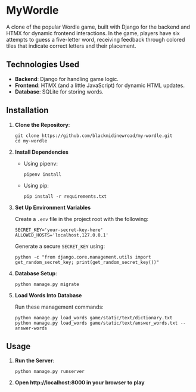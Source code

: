 # MyWordle
A clone of the popular Wordle game, built with Django for the backend and HTMX for dynamic frontend interactions. In the game, players have six attempts to guess a five-letter word, receiving feedback through colored tiles that indicate correct letters and their placement.


## Technologies Used
- **Backend**: Django for handling game logic.
- **Frontend**: HTMX (and a little JavaScript) for dynamic HTML updates.
- **Database**: SQLite for storing words.


## Installation
1. **Clone the Repository**:
   ```shell
   git clone https://github.com/blackmidinewroad/my-wordle.git
   cd my-wordle
   ```

2. **Install Dependencies**
   - Using pipenv:

      ```shell
      pipenv install
      ```
   - Using pip:
   
      ```shell
      pip install -r requirements.txt
      ```

3. **Set Up Environment Variables**

   Create a `.env` file in the project root with the following:
   ```env
   SECRET_KEY='your-secret-key-here'
   ALLOWED_HOSTS='localhost,127.0.0.1'
   ```
   Generate a secure `SECRET_KEY` using:
   ```shell
   python -c "from django.core.management.utils import get_random_secret_key; print(get_random_secret_key())"
   ```

4. **Database Setup**:
   ```shell
   python manage.py migrate
   ```

5. **Load Words Into Database**

   Run these management commands:
   ```shell
   python manage.py load_words game/static/text/dictionary.txt
   python manage.py load_words game/static/text/answer_words.txt --answer-words
   ```


## Usage
1. **Run the Server**:
   ```shell
   python manage.py runserver
   ```

2. **Open http://localhost:8000 in your browser to play**
